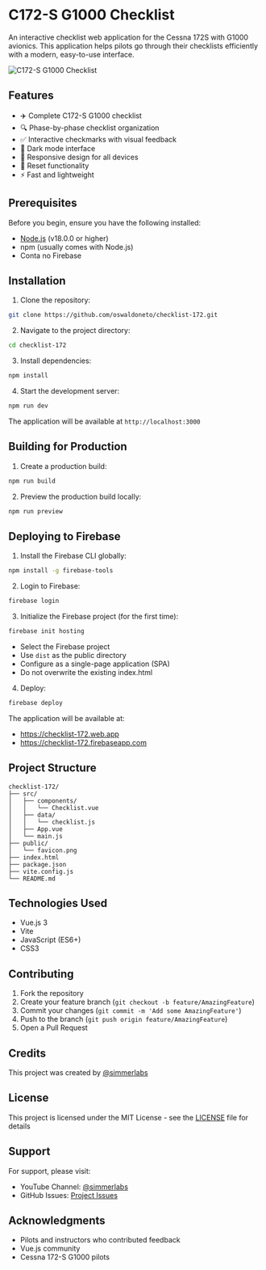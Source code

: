 # C172-S G1000 Checklist

An interactive checklist web application for the Cessna 172S with G1000 avionics. This application helps pilots go through their checklists efficiently with a modern, easy-to-use interface.

![C172-S G1000 Checklist](screenshot.png)

## Features

- ✈️ Complete C172-S G1000 checklist
- 🔍 Phase-by-phase checklist organization
- ✅ Interactive checkmarks with visual feedback
- 🌙 Dark mode interface
- 📱 Responsive design for all devices
- 🔄 Reset functionality
- ⚡ Fast and lightweight

## Prerequisites

Before you begin, ensure you have the following installed:
- [Node.js](https://nodejs.org/) (v18.0.0 or higher)
- npm (usually comes with Node.js)
- Conta no Firebase

## Installation

1. Clone the repository:
```bash
git clone https://github.com/oswaldoneto/checklist-172.git
```

2. Navigate to the project directory:
```bash
cd checklist-172
```

3. Install dependencies:
```bash
npm install
```

4. Start the development server:
```bash
npm run dev
```

The application will be available at `http://localhost:3000`

## Building for Production

1. Create a production build:
```bash
npm run build
```

2. Preview the production build locally:
```bash
npm run preview
```

## Deploying to Firebase

1. Install the Firebase CLI globally:
```bash
npm install -g firebase-tools
```

2. Login to Firebase:
```bash
firebase login
```

3. Initialize the Firebase project (for the first time):
```bash
firebase init hosting
```
- Select the Firebase project
- Use `dist` as the public directory
- Configure as a single-page application (SPA)
- Do not overwrite the existing index.html

4. Deploy:
```bash
firebase deploy
```

The application will be available at:
- https://checklist-172.web.app
- https://checklist-172.firebaseapp.com

## Project Structure

```
checklist-172/
├── src/
│   ├── components/
│   │   └── Checklist.vue
│   ├── data/
│   │   └── checklist.js
│   ├── App.vue
│   └── main.js
├── public/
│   └── favicon.png
├── index.html
├── package.json
├── vite.config.js
└── README.md
```

## Technologies Used

- Vue.js 3
- Vite
- JavaScript (ES6+)
- CSS3

## Contributing

1. Fork the repository
2. Create your feature branch (`git checkout -b feature/AmazingFeature`)
3. Commit your changes (`git commit -m 'Add some AmazingFeature'`)
4. Push to the branch (`git push origin feature/AmazingFeature`)
5. Open a Pull Request

## Credits

This project was created by [@simmerlabs](https://www.youtube.com/@simmerlabs)

## License

This project is licensed under the MIT License - see the [LICENSE](LICENSE) file for details

## Support

For support, please visit:
- YouTube Channel: [@simmerlabs](https://www.youtube.com/@simmerlabs)
- GitHub Issues: [Project Issues](https://github.com/oswaldoneto/checklist-172/issues)

## Acknowledgments

- Pilots and instructors who contributed feedback
- Vue.js community
- Cessna 172-S G1000 pilots
